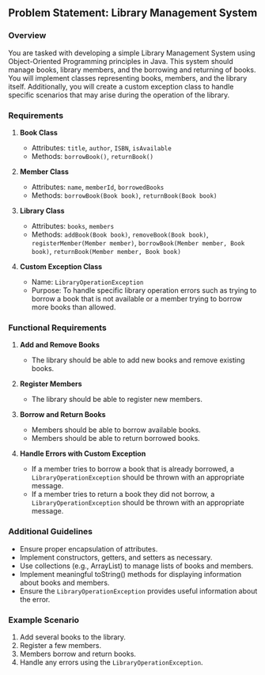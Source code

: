 ## Problem Statement: Library Management System

### Overview
You are tasked with developing a simple Library Management System using Object-Oriented Programming principles in Java. This system should manage books, library members, and the borrowing and returning of books. You will implement classes representing books, members, and the library itself. Additionally, you will create a custom exception class to handle specific scenarios that may arise during the operation of the library.

### Requirements

1. **Book Class**
   - Attributes: `title`, `author`, `ISBN`, `isAvailable`
   - Methods: `borrowBook()`, `returnBook()`

2. **Member Class**
   - Attributes: `name`, `memberId`, `borrowedBooks`
   - Methods: `borrowBook(Book book)`, `returnBook(Book book)`

3. **Library Class**
   - Attributes: `books`, `members`
   - Methods: `addBook(Book book)`, `removeBook(Book book)`, `registerMember(Member member)`, `borrowBook(Member member, Book book)`, `returnBook(Member member, Book book)`

4. **Custom Exception Class**
   - Name: `LibraryOperationException`
   - Purpose: To handle specific library operation errors such as trying to borrow a book that is not available or a member trying to borrow more books than allowed.

### Functional Requirements

1. **Add and Remove Books**
   - The library should be able to add new books and remove existing books.

2. **Register Members**
   - The library should be able to register new members.

3. **Borrow and Return Books**
   - Members should be able to borrow available books.
   - Members should be able to return borrowed books.

4. **Handle Errors with Custom Exception**
   - If a member tries to borrow a book that is already borrowed, a `LibraryOperationException` should be thrown with an appropriate message.
   - If a member tries to return a book they did not borrow, a `LibraryOperationException` should be thrown with an appropriate message.

### Additional Guidelines

- Ensure proper encapsulation of attributes.
- Implement constructors, getters, and setters as necessary.
- Use collections (e.g., ArrayList) to manage lists of books and members.
- Implement meaningful toString() methods for displaying information about books and members.
- Ensure the `LibraryOperationException` provides useful information about the error.

### Example Scenario

1. Add several books to the library.
2. Register a few members.
3. Members borrow and return books.
4. Handle any errors using the `LibraryOperationException`.
